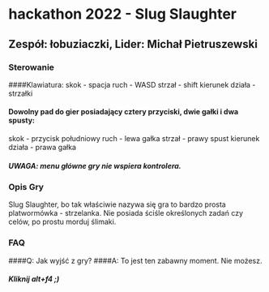 # hackathon 2022 - Slug Slaughter
## Zespół: łobuziaczki, Lider: Michał Pietruszewski
### Sterowanie
####Klawiatura:
skok - spacja
ruch - WASD
strzał - shift
kierunek działa - strzałki
#### Dowolny pad do gier posiadający cztery przyciski, dwie  gałki i dwa spusty:
skok - przycisk południowy 
ruch - lewa gałka
strzał - prawy spust
kierunek działa - prawa gałka
##### UWAGA: menu główne gry nie wspiera kontrolera.
### Opis Gry
Slug Slaughter, bo tak właściwie nazywa się gra to bardzo prosta platwormówka - strzelanka. Nie posiada ściśle określonych zadań czy celów, po prostu morduj ślimaki.
### FAQ
####Q: Jak wyjść z gry?
####A: To jest ten zabawny moment.   Nie możesz.
##### Kliknij alt+f4 ;)
